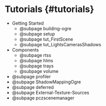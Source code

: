 # Tutorials {#tutorials}

- Getting Started
    - @subpage building-ogre
    - @subpage setup
    - @subpage tut_FirstScene
    - @subpage tut_LightsCamerasShadows
- Components
    - @subpage rtss
    - @subpage hlms
    - @subpage trays
    - @subpage volume
- @subpage profiler
- @subpage ShadowMappingOgre
- @subpage deferred
- @subpage External-Texture-Sources
- @subpage pczscenemanager

